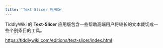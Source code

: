 ```yaml
---
title: 'Text-Slicer 应用版'
---
```


TiddlyWiki 的 **Text-Slicer** 应用版包含一些帮助高端用户将较长的文本裁切成一些个别条目的工具。

<https://tiddlywiki.com/editions/text-slicer/index.html>
